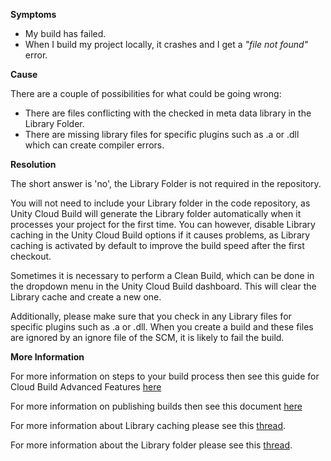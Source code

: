 
        

**Symptoms** 

*   My build has failed.
*   When I build my project locally, it crashes and I get a  *"file not found"*  error.

**Cause** 

There are a couple of possibilities for what could be going wrong:

*   There are files conflicting with the checked in meta data library in the Library Folder.
*   There are missing library files for specific plugins such as .a or .dll which can create compiler errors.

**Resolution** 

The short answer is 'no', the Library Folder is not required in the repository.

You will not need to include your Library folder in the code repository, as Unity Cloud Build will generate the Library folder automatically when it processes your project for the first time. You can however, disable Library caching in the Unity Cloud Build options if it causes problems, as Library caching is activated by default to improve the build speed after the first checkout.

Sometimes it is necessary to perform a Clean Build, which can be done in the dropdown menu in the Unity Cloud Build dashboard. This will clear the Library cache and create a new one.  

Additionally, please make sure that you check in any Library files for specific plugins such as .a or .dll. When you create a build and these files are ignored by an ignore file of the SCM, it is likely to fail the build.

**More Information** 

For more information on steps to your build process then see this guide for Cloud Build Advanced Features [here](https://build.cloud.unity3d.com/support/guides/advancedfeatures)

For more information on publishing builds then see this document [here](http://docs.unity3d.com/Manual/PublishingBuilds.html)

For more information about Library caching please see this [thread](http://forum.unity3d.com/threads/library-cache-being-rebuilt-every-single-time.358168/). 

For more information about the Library folder please see this [thread](http://forum.unity3d.com/threads/should-we-include-the-following-files-in-the-ucb-targeted-repository.306955/). 

      